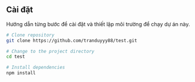 ## Cài đặt

Hướng dẫn từng bước để cài đặt và thiết lập môi trường để chạy dự án này.

```bash
# Clone repository
git clone https://github.com/tranduyyy88/test.git

# Change to the project directory
cd test

# Install dependencies
npm install
```
